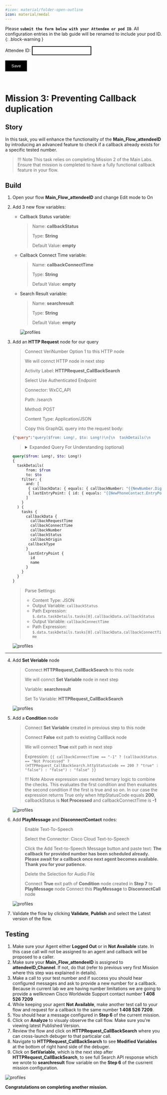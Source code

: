 ```yaml
---
#icon: material/folder-open-outline
icon: material/medal
---
```


<script>
 function update () {
    const form = document.forms['attendee-form'];
    if (form) {
      form.addEventListener('submit', function (event) {
        event.preventDefault();
        const inputs = Array.from(form.querySelectorAll('input'));
        const values = inputs.reduce((acc, input) => {
          acc[input.id + '_out'] = input.value;
          return acc;
        }, {});

        Object.entries(values).forEach(([id, value]) => {
          const elements = document.getElementsByClassName(id);
          Array.from(elements).forEach(element => {

            console.log(element.innerHTML);
            if(Number(element.innerHTML) > 99 ){
               console.log(`Got a 99+ attendee: ${element.innerHTML}`);
               element.innerHTML = value;
             }
            else{
               console.log(`Got a sub 99 attendee: ${element.innerHTML}`);
               if(element.innerHTML.includes('gmail.com'))
               {
                element.innerHTML = `0${value}`;
                }
               else{
                element.innerHTML = value;
               }
                }
          });
        });
        const attendeeIDInput = form.elements['attendeeID'];
       if (attendeeIDInput && attendeeIDInput.value !== 'Your_Attendee_ID') {
          localStorage.setItem('attendeeID', attendeeIDInput.value);
        }
      });
    }
  };
</script>
<style>
  /* Style for the button */
  button {
    background-color: black; /* Set the background color to black */
    color: white; /* Set the text color to white */
    border: none; /* Remove the border */
    padding: 10px 20px; /* Add some padding for better appearance */
    cursor: pointer; /* Show a pointer cursor on hover */
  }

   /* Style for the input element */
  input[type="text"] {
    border: 2px solid black; /* Set the border thickness to 2px */
    padding: 5px; /* Add some padding for better appearance */

</style>


 Please **`submit the form below with your Attendee or pod ID`**. All configuration entries in the lab guide will be renamed to include your pod ID.
{: .block-warning }

<script>
document.forms["attendee-form"][1].value = localStorage.getItem("attendeeID") || "Your Attendee ID" 
</script>
<form id="attendee-form">
  <label for="attendee">Attendee ID:</label>
  <input type="text" id="attendee" name="attendee" onChange="update()"><br>
<br>
  <button onclick="update()">Save</button>
</form>

<br/>

# Mission 3: Preventing Callback duplication

## Story 

In this task, you will enhance the functionality of the **Main_Flow_<w class = "attendee_out">attendeeID</w>** by introducing an advanced feature to check if a callback already exists for a specific tested number. 

> !!! Note
      This task relies on completing Mission 2 of the Main Labs. Ensure that mission is completed to have a fully functional callback feature in your flow.


## Build

1. Open your flow **Main_Flow_<w class = "attendee_out">attendeeID</w>** and change Edit mode to On

2. Add 3 new flow variables: 

    - Callback Status variable:
    
      >
      > Name: **callbackStatus**
      >
      > Type: **String**
      >
      > Default Value: **empty**
    
    - Callback Connect Time variable:
      
      >
      > Name: **callbackConnectTime**
      >
      > Type: **String**
      >
      > Default Value: **empty**
      
    - Search Result variable:
      
      >
      > Name: **searchresult**
      >
      > Type: **String**
      >
      > Default Value: **empty**

      ![profiles](../graphics/Lab2/L2M3-1.gif)

3. Add an **HTTP Request** node for our query
    
    >
    > Connect VeriNumber Option 1 to this HTTP node
    >
    > We will connct HTTP node in next step
    >
    > Activity Label: **HTTPRequest_CallBackSearch**
    >
    > Select Use Authenticated Endpoint
    >
    > Connector: WxCC_API
    > 
    > Path: /search
    > 
    > Method: POST
    > 
    > Content Type: Application/JSON
    >
    > Copy this GraphQL query into the request body:
    >
    ```JSON
    {"query":"query($from: Long!, $to: Long!)\n{\n  taskDetails(\n      from: $from\n      to: $to\n    filter: {\n      and: [\n       { callbackData: { equals: { callbackNumber: \"{{NewNumber.DigitsEntered}}\" } } }\n       { lastEntryPoint: { id: { equals: \"{{NewPhoneContact.EntryPointId}}\" } } }\n      ]\n    }\n  ) {\n    tasks {\n      callbackData {\n        callbackRequestTime\n        callbackConnectTime\n        callbackNumber\n        callbackStatus\n        callbackOrigin\n        callbackType\n      }\n       lastEntryPoint {\n        id\n        name\n      }\n    }\n  }\n}","variables":{"from":"{{now() | epoch(inMillis=true) - 15000000}}","to":"{{now() | epoch(inMillis=true)}}"}}
    ```
    > <details><summary>Expanded Query For Understanding (optional)</summary>
    ```GraphQL
    query($from: Long!, $to: Long!)
    {
      taskDetails(
          from: $from
          to: $to
        filter: {
          and: [
           { callbackData: { equals: { callbackNumber: "{{NewNumber.DigitsEntered}}" } } }
           { lastEntryPoint: { id: { equals: "{{NewPhoneContact.EntryPointId}}" } } }
          ]
        }
      ) {
        tasks {
          callbackData {
            callbackRequestTime
            callbackConnectTime
            callbackNumber
            callbackStatus
            callbackOrigin
           callbackType
          }
           lastEntryPoint {
            id
            name
          }
        }
      }
    }
    ```
    </details>

    > Parse Settings:
    >
    > - Content Type: JSON
    > - Output Variable: `callbackStatus`
    > - Path Expression: <copy>`$.data.taskDetails.tasks[0].callbackData.callbackStatus`</copy>
    > - Output Variable: `callbackConnectTime`
    > - Path Expression: <copy>`$.data.taskDetails.tasks[0].callbackData.callbackConnectTime`</copy>
    >
      ![profiles](../graphics/Lab2/L2M3-2.gif)
---

4. Add **Set Veriable** node
    
    >
    > Connect **HTTPRequest_CallBackSearch** to this node
    >
    > We will connct **Set Variable** node in next step
    >
    > Variable: **searchresult**
    >
    > Set To Variable: **HTTPRequest_CallBackSearch**
    >
    ![profiles](../graphics/Lab2/L2M3-3.gif)

5. Add a **Condition** node
    
      > 
      > Connect **Set Variable** created in previous step to this node
      >
      > Connect **False** exit path to existing CallBack node
      > 
      > We will connect **True** exit path in next step
      >
      > Expression: <copy>`{{ callbackConnectTime == "-1" ? (callbackStatus == "Not Processed" ? (HTTPRequest_CallBackSearch.httpStatusCode == 200 ? "true" : "false") : "false") : "false" }}`</copy>


      > !!! Note
          Above expression uses nested ternary logic to combine the checks. This evaluates the first condition and then evaluates the second condition if the first is true and so on. In our case the expression returns True only when httpStatusCode equals **200**, callbackStatus is **Not Processed** and callbackConnectTime is **-1**

    ![profiles](../graphics/Lab2/L2M3-3.gif)

6. Add **PlayMessage** and **DisconnectContact** nodes: 
    
      > Enable Text-To-Speech
      >
      > Select the Connector: Cisco Cloud Text-to-Speech
      >
      > Click the Add Text-to-Speech Message button and paste text: **The callback for provided number has been scheduled already. Please await for a callback once next agent becomes available. Thank you for your patience.**
      >
      > Delete the Selection for Audio File
      >
      > Connect **True** exit path of **Condition** node created in **Step 7** to **PlayMessage** node
      > Connect this **PlayMessage** to **DisconnectCall** node

      ![profiles](../graphics/Lab2/L2M3-5.gif)

7. Validate the flow by clicking **Validate**, **Publish** and select the Latest version of the flow.

## Testing
    
1. Make sure your Agent either **Logged Out** or in **Not Available** state. In this case call will not be assigned to an agent and callback will be proposed to a caller.
2. Make sure your **Main_Flow_<w class = "attendee_out">attendeeID</w>** is assigned to **<w class = "attendee_out">attendeeID</w>_Channel**. If not, do that (refer to previous very first Mission where this step was explained in details).
3. Make a call to your test number and if success you should hear configured messages and ask to provide a new number for a callback. Because in current lab we are having number limitations we are going to provide a wellknown Cisco Worldwide Support contact number **1 408 526 7209**
4. While keeping your agent **Not Available**, make another test call to your flow and request for a callback to the same number **1 408 526 7209**.
5. You should hear a message configured in **Step 6** of the current mission.
6. Click on **Analyze** to visualy observe the call flow. Make sure you're viewing latest Published Version.
7. Review the flow and click on **HTTPRequest_CallBackSearch** where you can cross-launch debuger to that particalar call.
8. Navigate to **HTTPRequest_CallBackSearch** to see **Modified Variables** at the bottom of right hand side of the debuger. 
9. Click on **SetVariable**, which is the next step after **HTTPRequest_CallBackSearch**, to see full Search API response which we wrote to **searchresult** flow variable on the **Step 6** of the cusrrent mission configuration. 

![profiles](../graphics/Lab2/L2M3-6.gif)

**Congratulations on completing another mission.**